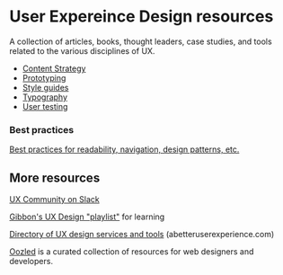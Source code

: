 # User Expereince Design resources

A collection of articles, books, thought leaders, case studies, and tools related to the various disciplines of UX.

* [Content Strategy](content-strategy.md)
* [Prototyping](prototyping.md)
* [Style guides](style-guides.md)
* [Typography](typography.md)
* [User testing](user-testing.md)

### Best practices

[Best practices for readability, navigation, design patterns, etc.](best-practices.md)

## More resources

[UX Community on Slack](http://www.designerhangout.co/)

[Gibbon's UX Design "playlist"](https://gibbon.co/uxdesign/) for learning

[Directory of UX design services and tools](http://abetteruserexperience.com/ux-directory/) (abetteruserexperience.com)

[Oozled](http://oozled.com/) is a curated collection of resources for web designers and developers.
